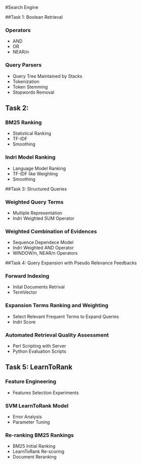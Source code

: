 #Search Engine

##Task 1: Boolean Retrieval

### Operators
* AND
* OR
* NEAR/n

### Query Parsers
* Query Tree Maintained by Stacks
* Tokenization
* Token Stemming
* Stopwords Removal

## Task 2: 

### BM25 Ranking
* Statistical Ranking
* TF-IDF
* Smoothing

### Indri Model Ranking
* Language Model Ranking
* TF-IDF like Weighting
* Smoothing

##Task 3: Structured Queries

### Weighted Query Terms
* Multiple Representation
* Indri Weighted SUM Operator

### Weighted Combination of Evidences
* Sequence Dependece Model
* Indri Weighted AND Operator
* WINDOW/n, NEAR/n Operators

##Task 4: Query Expansion with Pseudo Relevance Feedbacks

### Forward Indexing
* Inital Documents Retrival 
* TermVector

### Expansion Terms Ranking and Weighting
* Select Relevant Frequent Terms to Expand Queries
* Indri Score

### Automated Retrieval Quality Assessment
* Perl Scripting with Server
* Python Evaluation Scripts



## Task 5: LearnToRank

### Feature Engineering
* Features Selection Experiments

### SVM LearnToRank Model
* Error Analysis
* Parameter Tuning

### Re-ranking BM25 Rankings
* BM25 Initial Ranking
* LearnToRank Re-scoring
* Document Reranking


